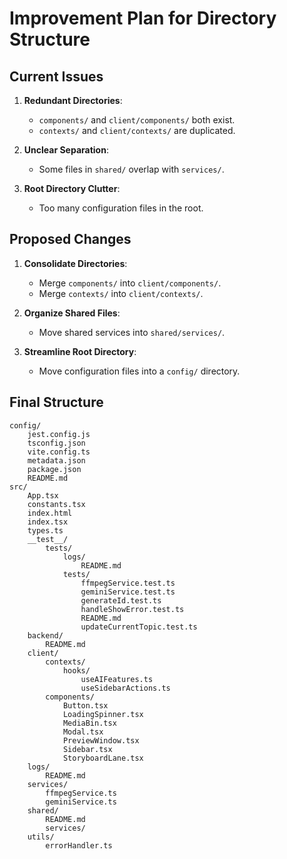 # Improvement Plan for Directory Structure

## Current Issues
1. **Redundant Directories**:
   - `components/` and `client/components/` both exist.
   - `contexts/` and `client/contexts/` are duplicated.

2. **Unclear Separation**:
   - Some files in `shared/` overlap with `services/`.

3. **Root Directory Clutter**:
   - Too many configuration files in the root.

## Proposed Changes
1. **Consolidate Directories**:
   - Merge `components/` into `client/components/`.
   - Merge `contexts/` into `client/contexts/`.

2. **Organize Shared Files**:
   - Move shared services into `shared/services/`.

3. **Streamline Root Directory**:
   - Move configuration files into a `config/` directory.

## Final Structure
```
config/
	jest.config.js
	tsconfig.json
	vite.config.ts
	metadata.json
	package.json
	README.md
src/
	App.tsx
	constants.tsx
	index.html
	index.tsx
	types.ts
	__test__/
		tests/
			logs/
				README.md
			tests/
				ffmpegService.test.ts
				geminiService.test.ts
				generateId.test.ts
				handleShowError.test.ts
				README.md
				updateCurrentTopic.test.ts
	backend/
		README.md
	client/
		contexts/
			hooks/
				useAIFeatures.ts
				useSidebarActions.ts
		components/
			Button.tsx
			LoadingSpinner.tsx
			MediaBin.tsx
			Modal.tsx
			PreviewWindow.tsx
			Sidebar.tsx
			StoryboardLane.tsx
	logs/
		README.md
	services/
		ffmpegService.ts
		geminiService.ts
	shared/
		README.md
		services/
	utils/
		errorHandler.ts
```
